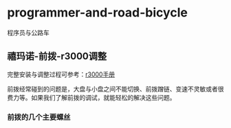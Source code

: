 # programmer-and-road-bicycle
程序员与公路车

## 禧玛诺-前拨-r3000调整

完整安装与调整过程可参考：[r3000手册](https://github.com/pangchun/programmer-and-road-bicycle/blob/main/%E7%A6%A7%E7%8E%9B%E8%AF%BA-%E5%89%8D%E6%8B%A8-R3000/DM-RBFD001-01-CHI.pdf)

前拨经常碰到的问题是，大盘与小盘之间不能切换、前拨蹭链、变速不灵敏或者很费力等。如果我们了解前拨的调试，就能轻松的解决这些问题。

### 前拨的几个主要螺丝



